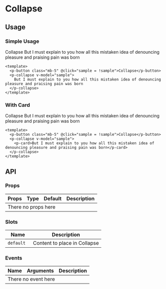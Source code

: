 <script setup>
  import { ref } from 'vue-demi'
  import pCollapse from './Collapse.vue'
  import pButton from './../button/Button.vue'
  import pCard from './../card/Card.vue'

  const sample = ref(false)
  const sample2 = ref(false)
</script>

# Collapse

## Usage

### Simple Usage

<preview class="flex-col">
  <p-button class="mb-5" @click="sample = !sample">Collapse</p-button>
  <p-collapse v-model="sample">
    But I must explain to you how all this mistaken idea of denouncing pleasure and praising pain was born
  </p-collapse>
</preview>

```vue
<template>
  <p-button class="mb-5" @click="sample = !sample">Collapse</p-button>
  <p-collapse v-model="sample">
    But I must explain to you how all this mistaken idea of denouncing pleasure and praising pain was born
  </p-collapse>
</template>
```

### With Card

<preview class="flex-col">
  <p-button class="mb-5" @click="sample2 = !sample2">Collapse</p-button>
  <p-collapse v-model="sample2">
    <p-card>But I must explain to you how all this mistaken idea of denouncing pleasure and praising pain was born</p-card>
  </p-collapse>
</preview>

```vue
<template>
  <p-button class="mb-5" @click="sample = !sample">Collapse</p-button>
  <p-collapse v-model="sample">
    <p-card>But I must explain to you how all this mistaken idea of denouncing pleasure and praising pain was born</p-card>
  </p-collapse>
</template>
```

## API

### Props

<table>
  <thead>
    <tr>
      <th>Props</th>
      <th>Type</th>
      <th>Default</th>
      <th>Description</th>
    </tr>
  </thead>
  <tbody>
    <tr>
      <td colspan="4" class="text-center">There no props here</td>
    </tr>
  </tbody>
</table>

### Slots
| Name       | Description                                                  |
|------------|--------------------------------------------------------------|
| `default ` | Content to place in Collapse                           |

### Events

<table>
  <thead>
    <tr>
      <th>Name</th>
      <th>Arguments</th>
      <th>Description</th>
    </tr>
  </thead>
  <tbody>
    <tr>
      <td colspan="3" class="text-center">There no event here</td>
    </tr>
  </tbody>
</table>
